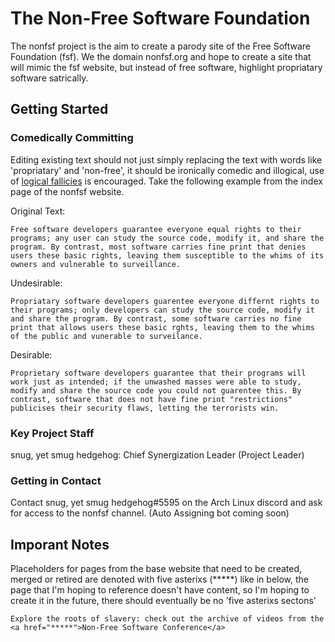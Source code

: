 # The Non-Free Software Foundation
The nonfsf project is the aim to create a parody site of the Free Software Foundation (fsf). We the domain nonfsf.org and hope to create a site that will mimic the fsf website, but instead of free software, highlight propriatary software satrically.

## Getting Started

### Comedically Committing
Editing existing text should not just simply replacing the text with words like 'propriatary' and 'non-free', it should be ironically comedic and illogical, use of [logical fallicies](https://yourlogicalfallacyis.com/) is encouraged. Take the following example from the index page of the nonfsf website.

Original Text:
```
Free software developers guarantee everyone equal rights to their programs; any user can study the source code, modify it, and share the program. By contrast, most software carries fine print that denies users these basic rights, leaving them susceptible to the whims of its owners and vulnerable to surveillance.
```
Undesirable:
```
Propriatary software developers guarentee everyone differnt rights to their programs; only developers can study the source code, modify it and share the program. By contrast, some software carries no fine print that allows users these basic rghts, leaving them to the whims of the public and vunerable to surveilance.
```
Desirable:
```
Proprietary software developers guarantee that their programs will work just as intended; if the unwashed masses were able to study, modify and share the source code you could not guarentee this. By contrast, software that does not have fine print "restrictions" publicises their security flaws, letting the terrorists win.
```

### Key Project Staff
snug, yet smug hedgehog: Chief Synergization Leader (Project Leader)

### Getting in Contact
Contact snug, yet smug hedgehog#5595 on the Arch Linux discord and ask for access to the nonfsf channel. (Auto Assigning bot coming soon)

## Imporant Notes
Placeholders for pages from the base website that need to be created, merged or retired are denoted with five asterixs (*****) like in below, the page that I'm hoping to reference doesn't have content, so I'm hoping to create it in the future, there should eventually be no 'five asterixs sectons'

```
Explore the roots of slavery: check out the archive of videos from the <a href="*****">Non-Free Software Conference</a>
```
